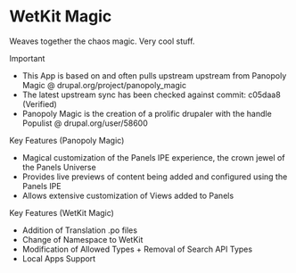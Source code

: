 WetKit Magic
==============
Weaves together the chaos magic. Very cool stuff.

Important
* This App is based on and often pulls upstream upstream from Panopoly Magic @ drupal.org/project/panopoly_magic
* The latest upstream sync has been checked against commit: c05daa8 (Verified)
* Panopoly Magic is the creation of a prolific drupaler with the handle Populist @ drupal.org/user/58600

Key Features (Panopoly Magic)
* Magical customization of the Panels IPE experience, the crown jewel of the Panels Universe
* Provides live previews of content being added and configured using the Panels IPE
* Allows extensive customization of Views added to Panels

Key Features (WetKit Magic)
* Addition of Translation .po files
* Change of Namespace to WetKit
* Modification of Allowed Types + Removal of Search API Types
* Local Apps Support
